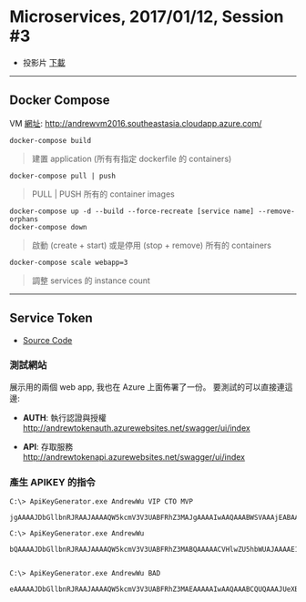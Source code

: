 # Microservices, 2017/01/12, Session #3

* 投影片 [下載](M03.pptx)

----

## Docker Compose

VM [網址](http://andrewvm2016.southeastasia.cloudapp.azure.com/): http://andrewvm2016.southeastasia.cloudapp.azure.com/



```
docker-compose build
```
> 建置 application (所有有指定 dockerfile 的 containers)

```
docker-compose pull | push
```
> PULL | PUSH 所有的 container images

```
docker-compose up -d --build --force-recreate [service name] --remove-orphans
docker-compose down
```
> 啟動 (create + start) 或是停用 (stop + remove) 所有的 containers


```
docker-compose scale webapp=3
```
> 調整 services 的 instance count






---- 


## Service Token

* [Source Code](https://github.com/andrew0928/MeetUp.ApiTokenDemo)

### 測試網站

展示用的兩個 web app, 我也在 Azure 上面佈署了一份。
要測試的可以直接連這邊:

- **AUTH**: 執行認證與授權  
http://andrewtokenauth.azurewebsites.net/swagger/ui/index


- **API**: 存取服務  
http://andrewtokenapi.azurewebsites.net/swagger/ui/index


### 產生 APIKEY 的指令

```
C:\> ApiKeyGenerator.exe AndrewWu VIP CTO MVP

jgAAAAJDbGllbnRJRAAJAAAAQW5kcmV3V3UABFRhZ3MAJgAAAAIwAAQAAABWSVAAAjEABAAAAENUTwACMgAEAAAATVZQAAACVHlwZU5hbWUAJAAAAE1lZXRVcC5BcGlUb2tlbkRlbW8uU0RLLkFwaUtleVRva2VuAAlFeHBpcmVEYXRlALpyu8NfAQAAAA==|X56LXzXG3sAJgzEz7RSMGdcWBDroHNdu+6gpXluhoP0JZAxurzgpYPrwZ64ycCyIv0xiYoAjSj8Afz3CGW6HL1O/3N6c2as7OPNYUgOD6MGvHw5KXaZQ0WK4Y44TQn3kRzk7+55UlwMM2/ztSzM0o/XkL/wqstLwrTU3EHX/PeY=

C:\> ApiKeyGenerator.exe AndrewWu

bQAAAAJDbGllbnRJRAAJAAAAQW5kcmV3V3UABFRhZ3MABQAAAAACVHlwZU5hbWUAJAAAAE1lZXRVcC5BcGlUb2tlbkRlbW8uU0RLLkFwaUtleVRva2VuAAlFeHBpcmVEYXRlALBPqMRfAQAAAA==|unZq3Np1y38a4zws4OMT+is8rIoysFi7AvaKHRERFc6HLFVcyrbK3hocrSGhLo8HbTgrf1lIwCa7Ix5EtRhtJknoovAZ/79D5V32RAJXdKpVccm+oeuUaF1FL0zfAk6hRnBrTHULV9QwN0csIcBjnlVVyucVQZ15N0B79z43mio=


C:\> ApiKeyGenerator.exe AndrewWu BAD

eAAAAAJDbGllbnRJRAAJAAAAQW5kcmV3V3UABFRhZ3MAEAAAAAIwAAQAAABCQUQAAAJUeXBlTmFtZQAkAAAATWVldFVwLkFwaVRva2VuRGVtby5TREsuQXBpS2V5VG9rZW4ACUV4cGlyZURhdGUAzV+pxF8BAAAA|s6PTwIN0YmTN2DzQ9qQRLsKXaX7cYRvsV9CeR7ggGWZ6j4Rv+6KCI6WdfPQDCRcmkoDXkzIJ1ydmuLgTvTAUbcfJtkIzIf8Fx8IK/pkV4/78bKAPt0sUZqSyP5sFc4bbLiLfZSJL0e1pvAleNMda1vpc1KaJ4+CbJTw+hY1jcWo=

```

